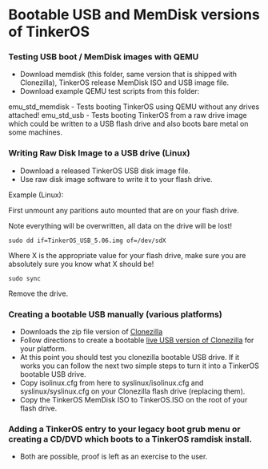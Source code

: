 # Bootable USB and MemDisk versions of TinkerOS

### Testing USB boot / MemDisk images with QEMU
- Download memdisk (this folder, same version that is shipped with Clonezilla), TinkerOS release MemDisk ISO and USB image file.
- Download example QEMU test scripts from this folder:

emu_std_memdisk - Tests booting TinkerOS using QEMU without any drives attached!
emu_std_usb - Tests booting TinkerOS from a raw drive image which could be written to a USB flash drive and also boots bare metal on some machines.

### Writing Raw Disk Image to a USB drive (Linux)
- Download a released TinkerOS USB disk image file.
- Use raw disk image software to write it to your flash drive. 

Example (Linux):

First unmount any paritions auto mounted that are on your flash drive.

Note everything will be overwritten, all data on the drive will be lost!

`sudo dd if=TinkerOS_USB_5.06.img of=/dev/sdX` 

Where X is the appropriate value for your flash drive, make sure you are absolutely sure you know what X should be!

`sudo sync`

Remove the drive.

### Creating a bootable USB manually (various platforms)
- Downloads the zip file version of <a href="https://clonezilla.org/">Clonezilla</a>
- Follow directions to create a bootable <a href="https://clonezilla.org/liveusb.php">live USB version of Clonezilla</a> for your platform.
- At this point you should test you clonezilla bootable USB drive. If it works you can follow the next two simple steps to turn it into a TinkerOS bootable USB drive.
- Copy isolinux.cfg from here to syslinux/isolinux.cfg and syslinux/syslinux.cfg on your Clonezilla flash drive (replacing them).
- Copy the TinkerOS MemDisk ISO to TinkerOS.ISO on the root of your flash drive.


### Adding a TinkerOS entry to your legacy boot grub menu or creating a CD/DVD which boots to a TinkerOS ramdisk install.
- Both are possible, proof is left as an exercise to the user.
